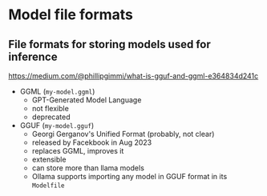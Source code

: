 # Model file formats

## File formats for storing models used for inference

https://medium.com/@phillipgimmi/what-is-gguf-and-ggml-e364834d241c

- GGML (`my-model.ggml`)
    - GPT-Generated Model Language
    - not flexible
    - deprecated
- GGUF (`my-model.gguf`)
    - Georgi Gerganov's Unified Format (probably, not clear)
    - released by Facekbook in Aug 2023
    - replaces GGML, improves it
    - extensible
    - can store more than llama models
    - Ollama supports importing any model in GGUF format in its `Modelfile`

